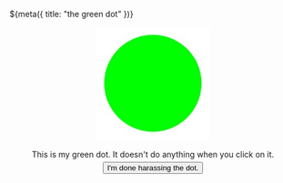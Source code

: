 ${meta({
	title: "the green dot"
})}

<script>
var clicks = 0;
function dotClick() {
	clicks++;
	document.mainForm.clicks.value = clicks;
} // dotClick()
</script>

<p align="center">
	<img src="images/greendot.jpg" onClick="dotClick();" />
</p>

<div id="message" style="text-align: center; margin: 5px; font-size: big;">
	This is my green dot. It doesn't do anything when you click on it.
</div>

<form style="text-align: center;" name="mainForm" method="get" action="dotresults">
	<input type="hidden" name="clicks" value="0" />
	<input type="hidden" name="dot" value="green" />
	<input type="submit" value="I'm done harassing the dot." />
</form>

<div style='display: none; margin-top: 40px; text-align: center;'>
	Wait! <a href='/dots'>This isn't the dot I want to harass!</a>
</div>
